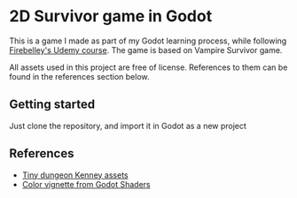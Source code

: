 # 2D Survivor game in Godot

This is a game I made as part of my Godot learning process, while following [Firebelley's Udemy course](https://www.udemy.com/course/create-a-complete-2d-arena-survival-roguelike-game-in-godot-4/). The game is based on Vampire Survivor game.

All assets used in this project are free of license. References to them can be found in the references section below.


## Getting started

Just clone the repository, and import it in Godot as a new project


## References

- [Tiny dungeon Kenney assets](https://www.kenney.nl/assets/tiny-dungeon)
- [Color vignette from Godot Shaders](https://godotshaders.com/shader/color-vignetting/)